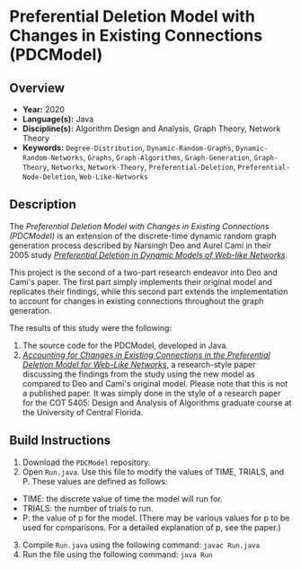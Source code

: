 # Preferential Deletion Model with Changes in Existing Connections (PDCModel)

## Overview
- **Year:** 2020
- **Language(s):** Java
- **Discipline(s):** Algorithm Design and Analysis, Graph Theory, Network Theory
- **Keywords:** `Degree-Distribution`, `Dynamic-Random-Graphs`, `Dynamic-Random-Networks`, `Graphs`, `Graph-Algorithms`, `Graph-Generation`, `Graph-Theory`, `Networks`, `Network-Theory`, `Preferential-Deletion`, `Preferential-Node-Deletion`, `Web-Like-Networks`

## Description
The *Preferential Deletion Model with Changes in Existing Connections (PDCModel)* is an extension of the discrete-time dynamic random graph generation process described by Narsingh Deo and Aurel Cami in their 2005 study [*Preferential Deletion in Dynamic Models of Web-like Networks*](https://www.sciencedirect.com/science/article/abs/pii/S0020019006003632).

This project is the second of a two-part research endeavor into Deo and Cami's paper. The first part simply implements their original model and replicates their findings, while this second part extends the implementation to account for changes in existing connections throughout the graph generation.

The results of this study were the following:
1. The source code for the PDCModel, developed in Java.
2. [*Accounting for Changes in Existing Connections in the Preferential Deletion Model for Web-Like Networks*](/accounting-for-changes-in-existing-connections-in-the-preferential-deletion-model-for-web-like-networks.pdf), a research-style paper discussing the findings from the study using the new model as compared to Deo and Cami's original model. Please note that this is not a published paper. It was simply done in the style of a research paper for the COT 5405: Design and Analysis of Algorithms graduate course at the University of Central Florida.

## Build Instructions
1. Download the `PDCModel` repository.
2. Open `Run.java`. Use this file to modify the values of TIME, TRIALS, and P. These values are defined as follows:
* TIME: the discrete value of time the model will run for.
* TRIALS: the number of trials to run.
* P: the value of p for the model. (There may be various values for p to be used for comparisons. For a detailed explanation of p, see the paper.)
3. Compile `Run.java` using the following command: `javac Run.java`
4. Run the file using the following command: `java Run`
